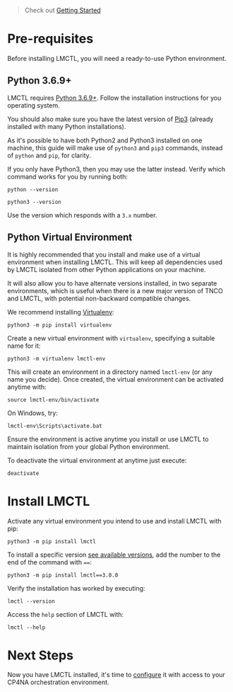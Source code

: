 > Check out [Getting Started](getting-started.md)


# Pre-requisites

Before installing LMCTL, you will need a ready-to-use Python environment.

## Python 3.6.9+

LMCTL requires <a href="https://www.python.org" target="_blank">Python 3.6.9+</a>. Follow the installation instructions for you operating system.

You should also make sure you have the latest version of <a href="https://pip.pypa.io/en/stable/installing/" target="_blank">Pip3</a> (already installed with many Python installations).

As it's possible to have both Python2 and Python3 installed on one machine, this guide will make use of `python3` and `pip3` commands, instead of `python` and `pip`, for clarity.

If you only have Python3, then you may use the latter instead. Verify which command works for you by running both:

```
python --version

python3 --version
```

Use the version which responds with a `3.x` number.

## Python Virtual Environment

It is highly recommended that you install and make use of a virtual environment when installing LMCTL. This will keep all dependencies used by LMCTL isolated from other Python applications on your machine. 

It will also allow you to have alternate versions installed, in two separate environments, which is useful when there is a new major version of TNCO and LMCTL, with potential non-backward compatible changes.

We recommend installing <a href="https://virtualenv.pypa.io/en/latest/" target="_blank">Virtualenv</a>:

```
python3 -m pip install virtualenv
```

Create a new virtual environment with `virtualenv`, specifying a suitable name for it:

```
python3 -m virtualenv lmctl-env
```

This will create an environment in a directory named `lmctl-env` (or any name you decide). Once created, the virtual environment can be activated anytime with:

```
source lmctl-env/bin/activate
```

On Windows, try:

```
lmctl-env\Scripts\activate.bat
```

Ensure the environment is active anytime you install or use LMCTL to maintain isolation from your global Python environment.

To deactivate the virtual environment at anytime just execute:

```
deactivate
```

# Install LMCTL

Activate any virtual environment you intend to use and install LMCTL with pip:

```
python3 -m pip install lmctl
```

To install a specific version <a href="https://pypi.org/project/lmctl/" target="_blank">see available versions</a>, add the number to the end of the command with `==`:

```
python3 -m pip install lmctl==3.0.0
```

Verify the installation has worked by executing:

```
lmctl --version
```

Access the `help` section of LMCTL with:

```
lmctl --help
```

# Next Steps

Now you have LMCTL installed, it's time to [configure](./configure.md) it with access to your CP4NA orchestration environment.
